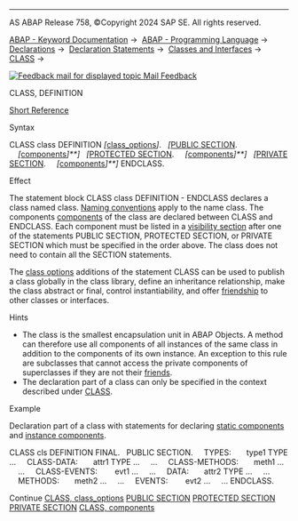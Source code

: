   

* * *

AS ABAP Release 758, ©Copyright 2024 SAP SE. All rights reserved.

[ABAP - Keyword Documentation](javascript:call_link\('abenabap.htm'\)) →  [ABAP - Programming Language](javascript:call_link\('abenabap_reference.htm'\)) →  [Declarations](javascript:call_link\('abendeclarations.htm'\)) →  [Declaration Statements](javascript:call_link\('abenabap_declarations.htm'\)) →  [Classes and Interfaces](javascript:call_link\('abenclasses_and_interfaces.htm'\)) →  [CLASS](javascript:call_link\('abapclass.htm'\)) → 

 [![](Mail.gif?object=Mail.gif "Feedback mail for displayed topic") Mail Feedback](mailto:f1_help@sap.com?subject=Feedback%20on%20ABAP%20Documentation&body=Document:%20CLASS%2C%20DEFINITION%2C%20ABAPCLASS_DEFINITION%2C%20758%0D%0A%0D%0AError:%0D%0A%0D%0A%0D%0A%0D%0ASuggestion%20for%20improvement:)

CLASS, DEFINITION

[Short Reference](javascript:call_link\('abapclass_shortref.htm'\))

Syntax

CLASS class DEFINITION *\[*[class\_options](javascript:call_link\('abapclass_options.htm'\))*\]*.
  *\[*[PUBLIC SECTION](javascript:call_link\('abappublic.htm'\)).
    *\[*[components](javascript:call_link\('abenclass_component.htm'\))*\]**\]*
  *\[*[PROTECTED SECTION](javascript:call_link\('abapprotected.htm'\)).
    *\[*[components](javascript:call_link\('abenclass_component.htm'\))*\]**\]*
  *\[*[PRIVATE SECTION](javascript:call_link\('abapprivate.htm'\)).
    *\[*[components](javascript:call_link\('abenclass_component.htm'\))*\]**\]*
ENDCLASS.

Effect

The statement block CLASS class DEFINITION - ENDCLASS declares a class named class. [Naming conventions](javascript:call_link\('abennaming_conventions.htm'\)) apply to the name class. The components [components](javascript:call_link\('abenclass_component.htm'\)) of the class are declared between CLASS and ENDCLASS. Each component must be listed in a [visibility section](javascript:call_link\('abenvisibility_section_glosry.htm'\) "Glossary Entry") after one of the statements PUBLIC SECTION, PROTECTED SECTION, or PRIVATE SECTION which must be specified in the order above. The class does not need to contain all the SECTION statements.

The [class options](javascript:call_link\('abapclass_options.htm'\)) additions of the statement CLASS can be used to publish a class globally in the class library, define an inheritance relationship, make the class abstract or final, control instantiability, and offer [friendship](javascript:call_link\('abenfriend_glosry.htm'\) "Glossary Entry") to other classes or interfaces.

Hints

-   The class is the smallest encapsulation unit in ABAP Objects. A method can therefore use all components of all instances of the same class in addition to the components of its own instance. An exception to this rule are subclasses that cannot access the private components of superclasses if they are not their [friends](javascript:call_link\('abenfriend_glosry.htm'\) "Glossary Entry").
-   The declaration part of a class can only be specified in the context described under [CLASS](javascript:call_link\('abapclass.htm'\)).

Example

Declaration part of a class with statements for declaring [static components](javascript:call_link\('abenstatic_component_glosry.htm'\) "Glossary Entry") and [instance components](javascript:call_link\('abeninstance_component_glosry.htm'\) "Glossary Entry").

CLASS cls DEFINITION FINAL.
  PUBLIC SECTION.
    TYPES:
      type1 TYPE ...
    CLASS-DATA:
      attr1 TYPE ...
    ...
    CLASS-METHODS:
      meth1 ...
    ...
    CLASS-EVENTS:
       evt1 ...
    ...
    DATA:
      attr2 TYPE ...
    ...
    METHODS:
      meth2 ...
    ...
    EVENTS:
       evt2 ...
    ...
ENDCLASS.

Continue
[CLASS, class\_options](javascript:call_link\('abapclass_options.htm'\))
[PUBLIC SECTION](javascript:call_link\('abappublic.htm'\))
[PROTECTED SECTION](javascript:call_link\('abapprotected.htm'\))
[PRIVATE SECTION](javascript:call_link\('abapprivate.htm'\))
[CLASS, components](javascript:call_link\('abenclass_component.htm'\))